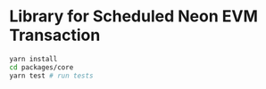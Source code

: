 # Library for Scheduled Neon EVM Transaction

```sh
yarn install
cd packages/core
yarn test # run tests
```
